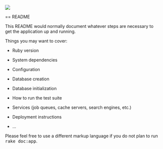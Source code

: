 <a href="https://codeclimate.com/github/jaredpowers/Kinetic"><img src="https://codeclimate.com/github/jaredpowers/Kinetic/badges/gpa.svg" /></a>

== README

This README would normally document whatever steps are necessary to get the
application up and running.

Things you may want to cover:

* Ruby version

* System dependencies

* Configuration

* Database creation

* Database initialization

* How to run the test suite

* Services (job queues, cache servers, search engines, etc.)

* Deployment instructions

* ...


Please feel free to use a different markup language if you do not plan to run
<tt>rake doc:app</tt>.
